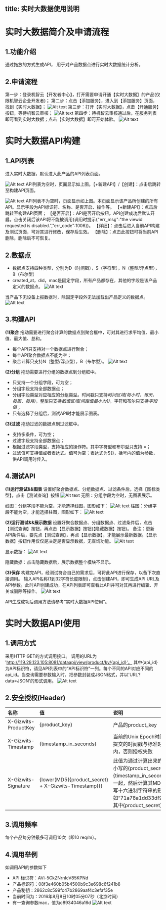 title: 实时大数据使用说明
---

# 实时大数据简介及申请流程

## 1.功能介绍
通过拖放的方式生成API， 用于对产品数据点进行实时大数据统计分析。
## 2.申请流程
第一步：登录机智云【开发者中心】，打开需要申请开通【实时大数据】的产品(仅限机智云企业开发者)；
第二步：点击【添加服务】，进入到【添加服务】页面，找到【实时大数据】；
![Alt text](/assets/zh-cn/UserManual/RTBD/image1.png)
第三步：打开【实时大数据】，点击【开通服务】按钮，等待机智云审核；
![Alt text](/assets/zh-cn/UserManual/RTBD/image2.png)
第四步：待机智云审核通过后，在服务列表即可看到实时大数据；点击【实时大数据】即可开始体验。
![Alt text](/assets/zh-cn/UserManual/RTBD/image3.png)

# 实时大数据API构建
## 1.API列表
进入实时大数据，默认进入此产品的API列表页面。

![Alt text](/assets/zh-cn/UserManual/RTBD/image4.png)
API列表为空时，页面显示如上图。【+新建API】/【创建】：点击后跳转至构建API页面。

![Alt text](/assets/zh-cn/UserManual/RTBD/image5.png)
API列表不为空时，页面显示如上图。本页面显示该产品所创建的所有API。显示字段为API标识符、名称、是否开启、操作等。
【+新建API】：点击后跳转至构建API页面；
【是否开启】：API是否开启按钮。API创建成功后默认开启。点击关闭后该API将不能被调用(调用时提示{"err_msg":"the viewid requested is disabled.","err_code":1006})。
【详细】：点击后进入当前API构建及测试页面，可对其进行修改，保存后生效。
【删除】：点击此按钮可将当前API删除，删除后不可恢复。

## 2.数据点
* 数据点支持四种类型，分别为D（时间戳），S（字符型），N（整型/浮点型），B（布尔型）
* created_at，did，mac是固定字段，所有产品都存在，其他的字段是该产品定义的数据点。
![Alt text](/assets/zh-cn/UserManual/RTBD/image6.png)

当产品下无设备上报数据时，除固定字段外无法加载出产品定义的数据点。
![Alt text](/assets/zh-cn/UserManual/RTBD/image7.png)

## 3.构建API
**(1)聚合**
拖动需要进行聚合计算的数据点到聚合框中，可对其进行求平均值、最小值、最大值、总和。
* 每个API只支持对一个数据点进行聚合；
* 每个API聚合数据点不能为空；
* 聚合计算只支持N（整型/浮点型），B（布尔型）。
![Alt text](/assets/zh-cn/UserManual/RTBD/image8.png)

**(2)分组**
拖动需要进行分组的数据点到分组框中。
* 只支持一个分组字段，可为空；
* 分组字段支持全部数据点；
* 分组字段类型对应相应的分组类型。时间戳只支持*时间区域(每小时、每天、每周、每月)*，整型只支持*数值区域(间距值最小为1)*，字符和布尔只支持*字段值*；
* 只有选择了分组后，测试API时才能展示图表。

**(3)过滤**
拖动过滤的数据点到过滤框中。
* 支持多条件，可为空；
* 过滤字段支持全部数据点；
* 根据过滤字段类型，支持相应的操作符。其中字符型和布尔型只支持 =；
* 过滤值可支持值或者表达式。值可为空；表达式为${}，括号内的值为参数，供API调用时传入。

## 4.测试API
**(1)运行测试&&图表**
设置好聚合数据点、分组数据点、过滤条件后，选择【图标类型】，点击【测试查询】按钮
![Alt text](/assets/zh-cn/UserManual/RTBD/image9.png)
无图：分组字段为空时，无图表展示。

线图：分组字段不能为空，才能选择线图，图形如下：
![Alt text](/assets/zh-cn/UserManual/RTBD/image10.png)
柱图：分组字段不能为空，才能选择柱图，图形如下：
![Alt text](/assets/zh-cn/UserManual/RTBD/image11.png)

**(2)运行测试&&展示数据**
设置好聚合数据点、分组数据点、过滤条件后，点击【测试查询】按钮，再点击【显示数据】按钮(【隐藏数据】按钮)。
备注：更新API条件后，要先点【测试查询】，再点【显示数据】，才能展示最新数据。【显示数据】按钮作用仅仅是决定是否显示数据，无查询功能。
![Alt text](/assets/zh-cn/UserManual/RTBD/image12.png)

显示数据：
![Alt text](/assets/zh-cn/UserManual/RTBD/image13.png)

隐藏数据：点击隐藏数据后，展示数据整个模块不显示。

**(3)保存**
构建完API，经测试符合自己的需求后，可将此API进行保存，以备下次直接调用。
输入API名称(1到32字符长度限制)，点击创建API，即可生成API URL及API参数。此时API创建成功，在API列表即可查看此API并可对其再进行编辑、开关或删除等操作。
![Alt text](/assets/zh-cn/UserManual/RTBD/image14.png)

API生成成功后调用方法请参考”实时大数据API使用”。

# 实时大数据API使用
## 1.调用方式
采用HTTP GET的方式调用接口。
调用的URL为 'http://119.29.123.105:8081/dataapi/view/product/kv/{api_id}'。
其中{api_id}为API标识符，请见API列表中的“API标识符”一列。每个不同的API对应不同的api_id。当查询需要参数输入时，把参数封装成JSON格式，并以'URL?data=JSON'的形式调用。
![Alt text](/assets/zh-cn/UserManual/RTBD/image15.png)

## 2.安全授权(Header)
| 名称  | 值 |  说明   |
| :-------- | :--------| :-------- |
| X-Gizwits-ProductKey  | {product_key} |  产品的product_key   |
| X-Gizwits-Timestamp  | {timestamp_in_seconds} |  当前的Unix Epoch时间戳，单位为秒，但请注意提交的时间戳与标准时间的误差必须在10分钟以内，否则授权失败   |
| X-Gizwits-Signature  | {lower(MD5({product_secret} + X-Gizwits-Timestamp))} |  此值为通过计算出来的签名，计算方法如下：把小写的{product_secret}与{timestamp_in_seconds}按字符串的方式拼接在一起，然后计算其MD5值，再把MD5值转换成小写十六进制字符串的形式，如“71a78a1dd33df9e77d23a7f1171ab40”。其中{product_secret}为产品秘钥   |

## 3.调用频率
每个产品每分钟最多可调用10次（即10 req/m）。

## 4.调用举例
如调用API的参数如下
* API 标识符：AVi-5CkZNrnIcV85KPNd
* 产品标识符：08f3e460b05b4500b9c3e698c6f241b8
* 产品秘钥：2862c8c599fc47b2869aaf4c3efaf35e
* 当前时间为：2016年8月8日10时05分07秒（北京时间）
* 有一查询参数mac，值为c8934046a16d
![Alt text](/assets/zh-cn/UserManual/RTBD/image16.png)
